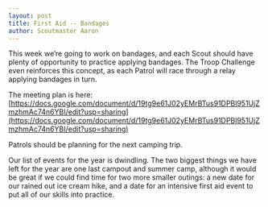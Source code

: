 ```yaml
---
layout: post
title: First Aid -- Bandages
author: Scoutmaster Aaron
---
```

This week we’re going to work on bandages, and each Scout should have plenty of opportunity to practice applying bandages. The Troop Challenge even reinforces this concept, as each Patrol will race through a relay applying bandages in turn.

The meeting plan is here: [https://docs.google.com/document/d/19tg9e61J02yEMrBTus91DPBl951UjZmzhmAc74n6YBI/edit?usp=sharing](https://docs.google.com/document/d/19tg9e61J02yEMrBTus91DPBl951UjZmzhmAc74n6YBI/edit?usp=sharing)

Patrols should be planning for the next camping trip.

Our list of events for the year is dwindling. The two biggest things we have left for the year are one last campout and summer camp, although it would be great if we could find time for two more smaller outings: a new date for our rained out ice cream hike, and a date for an intensive first aid event to put all of our skills into practice.
